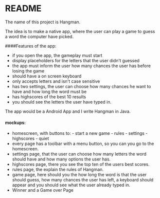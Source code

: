 README
========

The name of this project is Hangman.

The idea is to make a native app, where the user can play a game to guess a word the computer have picked.

####Features of the app:
* if you open the app, the gameplay must start
* display placeholders for the letters that the user didn't guessed
* the app must inform the user how many chances the user has before losing the game
* should have a on screen keyboard
* only accepts letters and isn't case sensitive
* has two settings, the user can choose how many chances he want to have and how long the word must be
* has highscores of the best 10 results
* you should see the letters the user have typed in.

The app would be a Android App and I write Hangman in Java. 


#### mockups:
* homescreen, with buttons to:  - start a new game
                                - rules
                                - settings
                                - highscores
                                - quiet
* every page has a toolbar with a menu button, so you can you go to the homescreen.
* settings page, that the user can choose how many letters the word should have and how many options the user has.
* highscores page, there you see the top ten of the users best scores.
* rules page, the explain the rules of Hangman.
* game page, here should you the how long the word is that the user should guess, how many chances the user has 
  left, a keyboard should appear and you should see what the user already typed in.
* Winner and a Game over Page
                                
